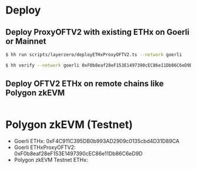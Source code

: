 
# Deploy

## Deploy ProxyOFTV2 with existing ETHx on Goerli or Mainnet

```sh
$ hh run scripts/layerzero/deployETHxProxyOFTV2.ts --network goerli

$ hh verify --network goerli 0xF0b8eaf28eF153E1497390cEC86e11Db86C6eD9D 0xF4C911C395DB0b993AD2909c0135cbd4D31D89CA 8 0x6aB5Ae6822647046626e83ee6dB8187151E1d5ab 
```

## Deploy OFTV2 ETHx on remote chains like Polygon zkEVM

```sh

```


# Polygon zkEVM (Testnet)

- Goerli ETHx: 0xF4C911C395DB0b993AD2909c0135cbd4D31D89CA
- Goerli ETHxProxyOFTV2: 0xF0b8eaf28eF153E1497390cEC86e11Db86C6eD9D
- Polygon zkEVM Testnet ETHx: 